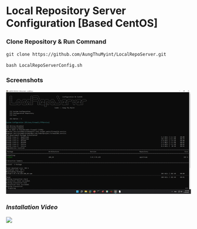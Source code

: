 # Local Repository Server Configuration [Based CentOS]

### Clone Repository & Run Command
```shell
git clone https://github.com/AungThuMyint/LocalRepoServer.git
```
```shell
bash LocalRepoServerConfig.sh
```
### Screenshots
<img src=https://raw.githubusercontent.com/AungThuMyint/LocalRepoServer/main/Preview.png>

### *Installation Video*
[![](https://i.ytimg.com/vi/UGnbHpwPKEs/hqdefault.jpg)](https://youtu.be/UGnbHpwPKEs)
